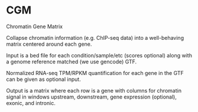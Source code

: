 # CGM
Chromatin Gene Matrix

Collapse chromatin information (e.g. ChIP-seq data) into a well-behaving matrix centered around each gene. 

Input is a bed file for each condition/sample/etc (scores optional) along with a genome reference matched (we use gencode) GTF.

Normalized RNA-seq TPM/RPKM quantification for each gene in the GTF can be given as optional input. 

Output is a matrix where each row is a gene with columns for chromatin signal in windows upstream, downstream, gene expression (optional), exonic, and intronic. 
